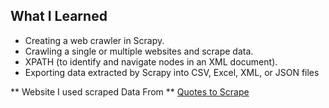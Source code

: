 ## What I Learned

* Creating a web crawler in Scrapy.
* Crawling a single or multiple websites and scrape data.
* XPATH (to identify and navigate nodes in an XML document).
* Exporting data extracted by Scrapy into CSV, Excel, XML, or JSON files


** Website I used scraped Data From **
[Quotes to Scrape](http://quotes.toscrape.com/)

